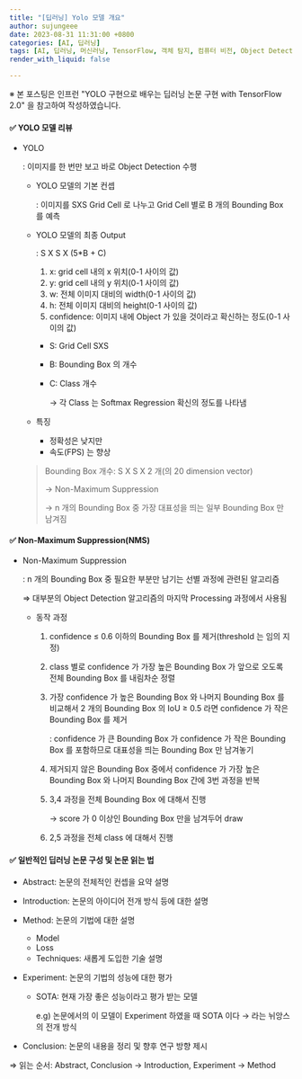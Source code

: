 ```yaml
---
title: "[딥러닝] Yolo 모델 개요"
author: sujungeee
date: 2023-08-31 11:31:00 +0800
categories: [AI, 딥러닝]
tags: [AI, 딥러닝, 머신러닝, TensorFlow, 객체 탐지, 컴퓨터 비전, Object Detection]
render_with_liquid: false

---
```




※ 본 포스팅은 인프런 "YOLO 구현으로 배우는 딥러닝 논문 구현 with TensorFlow 2.0" 을 참고하여 작성하였습니다.



#### ✅  YOLO 모델 리뷰

- YOLO

  : 이미지를 한 번만 보고 바로 Object Detection 수행

  - YOLO 모델의 기본 컨셉

    : 이미지를 SXS Grid Cell 로 나누고 Grid Cell 별로 B 개의 Bounding Box 를 예측

  - YOLO 모델의 최종 Output

    : S X S X (5*B + C)

    1. x: grid cell 내의 x 위치(0-1 사이의 값)
    2. y: grid cell 내의 y 위치(0-1 사이의 값)
    3. w: 전체 이미지 대비의 width(0-1 사이의 값)
    4. h: 전체 이미지 대비의 height(0-1 사이의 값)
    5. confidence: 이미지 내에 Object 가 있을 것이라고 확신하는 정도(0-1 사이의 값)

    - S: Grid Cell SXS

    - B: Bounding Box 의 개수

    - C: Class 개수

      → 각 Class 는 Softmax Regression 확신의 정도를 나타냄

  - 특징

    - 정확성은 낮지만
    - 속도(FPS) 는 향상

  > Bounding Box 개수: S X S X 2 개(의 20 dimension vector)
  >
  > → Non-Maximum Suppression
  >
  > → n 개의 Bounding Box 중 가장 대표성을 띄는 일부 Bounding Box 만 남겨짐



#### ✅  Non-Maximum Suppression(NMS)

- Non-Maximum Suppression

  : n 개의 Bounding Box 중 필요한 부분만 남기는 선별 과정에 관련된 알고리즘

  ⇒ 대부분의 Object Detection 알고리즘의 마지막 Processing 과정에서 사용됨

  - 동작 과정

    1. confidence ≤ 0.6 이하의 Bounding Box 를 제거(threshold 는 임의 지정)

    2. class 별로 confidence 가 가장 높은 Bounding Box 가 앞으로 오도록 전체 Bounding Box 를 내림차순 정렬

    3. 가장 confidence 가 높은 Bounding Box 와 나머지 Bounding Box 를 비교해서 2 개의 Bounding Box 의 IoU ≥ 0.5 라면 confidence 가 작은 Bounding Box 를 제거

       : confidence 가 큰 Bounding Box 가 confidence 가 작은 Bounding Box 를 포함하므로 대표성을 띄는 Bounding Box 만 남겨놓기

    4. 제거되지 않은 Bounding Box 중에서 confidence 가 가장 높은 Bounding Box 와 나머지 Bounding Box 간에 3번 과정을 반복

    5. 3,4 과정을 전체 Bounding Box 에 대해서 진행

       → score 가 0 이상인 Bounding Box 만을 남겨두어 draw

    6. 2,5 과정을 전체 class 에 대해서 진행



#### ✅  일반적인 딥러닝 논문 구성 및 논문 읽는 법

- Abstract: 논문의 전체적인 컨셉을 요약 설명

- Introduction: 논문의 아이디어 전개 방식 등에 대한 설명

- Method: 논문의 기법에 대한 설명

  - Model
  - Loss
  - Techniques: 새롭게 도입한 기술 설명

- Experiment: 논문의 기법의 성능에 대한 평가

  - SOTA: 현재 가장 좋은 성능이라고 평가 받는 모델

    e.g) 논문에서의 이 모델이 Experiment 하였을 때 SOTA 이다 → 라는 뉘앙스의 전개 방식

- Conclusion: 논문의 내용을 정리 및 향후 연구 방향 제시

⇒ 읽는 순서: Abstract, Conclusion → Introduction, Experiment → Method
